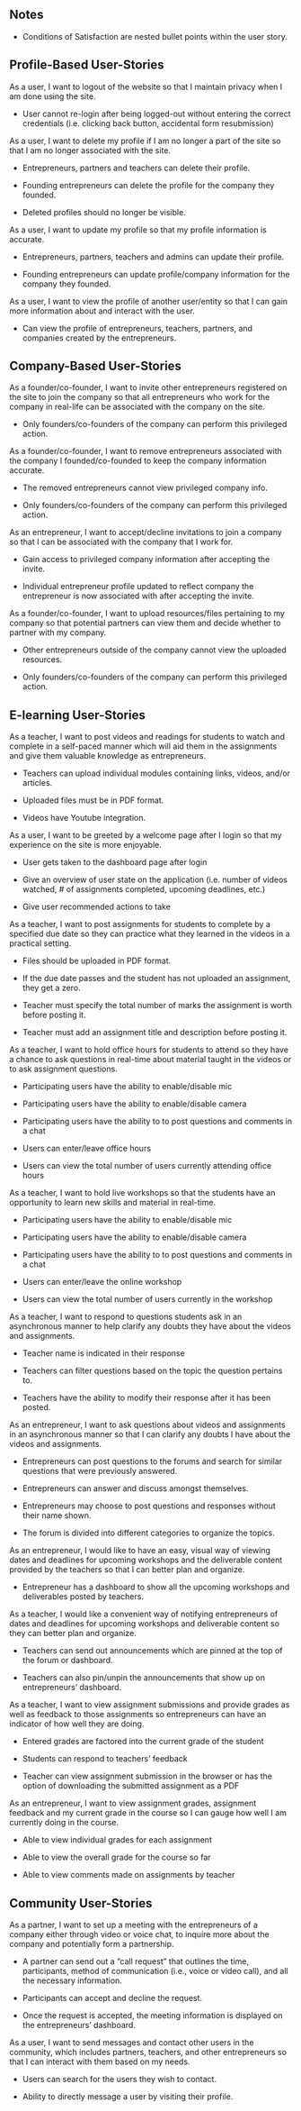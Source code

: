 ## Notes
- Conditions of Satisfaction are nested bullet points within the user story.


## Profile-Based User-Stories

  

As a user, I want to logout of the website so that I maintain privacy when I am done using the site.

-   User cannot re-login after being logged-out without entering the correct credentials (i.e. clicking back button, accidental form resubmission)
    

 
As a user, I want to delete my profile if I am no longer a part of the site so that I am no longer associated with the site.

-   Entrepreneurs, partners and teachers can delete their profile.
    
-   Founding entrepreneurs can delete the profile for the company they founded.
    
-   Deleted profiles should no longer be visible.
    

As a user, I want to update my profile so that my profile information is accurate.

-   Entrepreneurs, partners, teachers and admins can update their profile.
    
-   Founding entrepreneurs can update profile/company information for the company they founded.
    

As a user, I want to view the profile of another user/entity so that I can gain more information about and interact with the user.

  - Can view the profile of entrepreneurs, teachers, partners, and companies created by the entrepreneurs.



  
  

## Company-Based User-Stories

As a founder/co-founder, I want to invite other entrepreneurs registered on the site to join the company so that all entrepreneurs who work for the company in real-life can be associated with the company on the site.

-   Only founders/co-founders of the company can perform this privileged action.
    

  
As a founder/co-founder, I want to remove entrepreneurs associated with the company I founded/co-founded to keep the company information accurate.

-   The removed entrepreneurs cannot view privileged company info.
    
-   Only founders/co-founders of the company can perform this privileged action.
    

As an entrepreneur, I want to accept/decline invitations to join a company so that I can be associated with the company that I work for.

-   Gain access to privileged company information after accepting the invite.
    
-   Individual entrepreneur profile updated to reflect company the entrepreneur is now associated with after accepting the invite.
    

  
As a founder/co-founder, I want to upload resources/files pertaining to my company so that potential partners can view them and decide whether to partner with my company.

-   Other entrepreneurs outside of the company cannot view the uploaded resources.
    
-   Only founders/co-founders of the company can perform this privileged action.
    





## E-learning User-Stories


As a teacher, I want to post videos and readings for students to watch and complete in a self-paced manner which will aid them in the assignments and give them valuable knowledge as entrepreneurs.

-   Teachers can upload individual modules containing links, videos, and/or articles.
    
-   Uploaded files must be in PDF format.
    
-   Videos have Youtube integration.
    

As a user, I want to be greeted by a welcome page after I login so that my experience on the site is more enjoyable.
 -  User gets taken to the dashboard page after login
 
 -  Give an overview of user state on the application (i.e. number of videos watched, # of assignments completed, upcoming deadlines, etc.)
 
 -  Give user recommended actions to take


As a teacher, I want to post assignments for students to complete by a specified due date so they can practice what they learned in the videos in a practical setting.

-   Files should be uploaded in PDF format.
    
-   If the due date passes and the student has not uploaded an assignment, they get a zero.
    
-   Teacher must specify the total number of marks the assignment is worth before posting it.
    
-   Teacher must add an assignment title and description before posting it.
    
  

As a teacher, I want to hold office hours for students to attend so they have a chance to ask questions in real-time about material taught in the videos or to ask assignment questions.

-   Participating users have the ability to enable/disable mic
    
-   Participating users have the ability to enable/disable camera
    
-   Participating users have the ability to to post questions and comments in a chat
    
-   Users can enter/leave office hours
    
-   Users can view the total number of users currently attending office hours
    


As a teacher, I want to hold live workshops so that the students have an opportunity to learn new skills and material in real-time.

-   Participating users have the ability to enable/disable mic
    
-   Participating users have the ability to enable/disable camera
    
-   Participating users have the ability to to post questions and comments in a chat
    
-   Users can enter/leave the online workshop
    
-   Users can view the total number of users currently in the workshop
    

  

As a teacher, I want to respond to questions students ask in an asynchronous manner to help clarify any doubts they have about the videos and assignments.

-   Teacher name is indicated in their response
    
-   Teachers can filter questions based on the topic the question pertains to.
    
-   Teachers have the ability to modify their response after it has been posted.
    

  
As an entrepreneur, I want to ask questions about videos and assignments in an asynchronous manner so that I can clarify any doubts I have about the videos and assignments.

-   Entrepreneurs can post questions to the forums and search for similar questions that were previously answered.
    
-   Entrepreneurs can answer and discuss amongst themselves.
    
-   Entrepreneurs may choose to post questions and responses without their name shown.
    
-   The forum is divided into different categories to organize the topics.
    

  
As an entrepreneur, I would like to have an easy, visual way of viewing dates and deadlines for upcoming workshops and the deliverable content provided by the teachers so that I can better plan and organize.

-   Entrepreneur has a dashboard to show all the upcoming workshops and deliverables posted by teachers.
    


As a teacher, I would like a convenient way of notifying entrepreneurs of dates and deadlines for upcoming workshops and deliverable content so they can better plan and organize.

-   Teachers can send out announcements which are pinned at the top of the forum or dashboard.
    
-   Teachers can also pin/unpin the announcements that show up on entrepreneurs’ dashboard.



As a teacher, I want to view assignment submissions and provide grades as well as feedback to those assignments so entrepreneurs can have an indicator of how well they are doing.

-   Entered grades are factored into the current grade of the student
    
-   Students can respond to teachers’ feedback
    
-   Teacher can view assignment submission in the browser or has the option of downloading the submitted assignment as a PDF
    


As an entrepreneur, I want to view assignment grades, assignment feedback and my current grade in the course so I can gauge how well I am currently doing in the course.

-   Able to view individual grades for each assignment
    
-   Able to view the overall grade for the course so far
    
-   Able to view comments made on assignments by teacher





## Community User-Stories


As a partner, I want to set up a meeting with the entrepreneurs of a company either through video or voice chat, to inquire more about the company and potentially form a partnership.

-   A partner can send out a “call request” that outlines the time, participants, method of communication (i.e., voice or video call), and all the necessary information.
    
-   Participants can accept and decline the request.
    
-   Once the request is accepted, the meeting information is displayed on the entrepreneurs’ dashboard.


As a user, I want to send messages and contact other users in the community, which includes partners, teachers, and other entrepreneurs so that I can interact with them based on my needs.

-   Users can search for the users they wish to contact.
    
-   Ability to directly message a user by visiting their profile.
